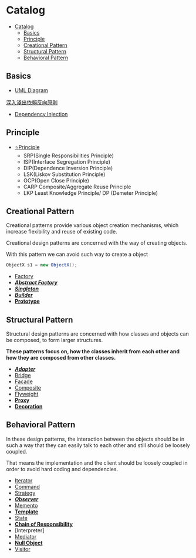# Catalog

- [Catalog](#catalog)
  - [Basics](#basics)
  - [Principle](#principle)
  - [Creational Pattern](#creational-pattern)
  - [Structural Pattern](#structural-pattern)
  - [Behavioral Pattern](#behavioral-pattern)

## Basics
* [UML Diagram](_UMLDiagram.md)

[深入淺出依賴反向原則](https://www.jyt0532.com/2020/03/24/dip/)
* [Dependency Injection](_DependencyInjection.md)

## Principle
- [:star:Principle](_Principle.md)
  - SRP(Single Responsibilities Principle)
  - ISP(Interface Segregation Principle)
  - DIP(Dependence Inversion Principle)
  - LSK(Liskov Substitution Principle)
  - OCP(Open Close Principle)
  - CARP Composite/Aggregate Reuse Principle
  - LKP	Least Knowledge Principle/ DP (Demeter Principle)

## Creational Pattern
Creational patterns provide various object creation mechanisms, which increase flexibility and reuse of existing code.

Creational design patterns are concerned with the way of creating objects. 

With this pattern we can avoid such way to create a object  
```Java
ObjectX s1 = new ObjectX();  
```

- [Factory](C_Factory.md)
- ***[Abstract Factory](C_AbstractFactory.md)***
- ***[Singleton](C_Singleton.md)***
- ***[Builder](C_Builder.md)***
- **[Prototype](C_Prototype.md)**

## Structural Pattern
Structural design patterns are concerned with how classes and objects can be composed, to form larger structures.  

**These patterns focus on, how the classes inherit from each other and how they are composed from other classes.**

- ***[Adapter](S_Adapter.md)***
- [Bridge](S_Bridge.md) 
- [Facade](S_Facade.md)
- [Composite](B_Composite.md)
- [Flyweight](S_Flyweight.md)
- **[Proxy](S_Proxy.md)**
- **[Decoration](S_Decoration.md)**

## Behavioral Pattern

In these design patterns, the interaction between the objects should be in such a way that they can easily talk to each other and still should be loosely coupled.   

That means the implementation and the client should be loosely coupled in order to avoid hard coding and dependencies.   

- [Iterator](B_Iterator.md)
- [Command](B_Command.md)
- [Strategy](B_Strategy.md)
- ***[Observer](B_Observer.md)***
- [Memento](B_Memento.md)  
- **[Template](B_Template.md)**
- [State](B_State.md)
- **[Chain of Responsibility](B_ChainOfResponsibility.md)**
- [Interpreter]
- [Mediator](B_Mediator.md)
- **[Null Object](B_NullObject.md)**
- [Visitor](B_Visitor.md)


